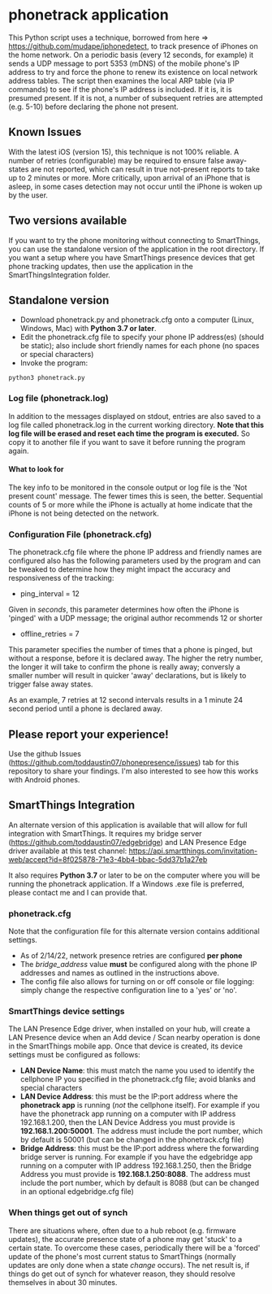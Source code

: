 # phonetrack application

This Python script uses a technique, borrowed from here => https://github.com/mudape/iphonedetect, to track presence of iPhones on the home network.  On a periodic basis (every 12 seconds, for example) it sends a UDP message to port 5353 (mDNS) of the mobile phone's IP address to try and force the phone to renew its existence on local network address tables.  The script then examines the local ARP table (via IP commands) to see if the phone's IP address is included.  If it is, it is presumed present. If it is not, a number of subsequent retries are attempted (e.g. 5-10) before declaring the phone not present.  

## Known Issues
With the latest iOS (version 15), this technique is not 100% reliable.  A number of retries (configurable) may be required to ensure false away-states are not reported, which can result in true not-present reports to take up to 2 minutes or more.  More critically, upon arrival of an iPhone that is asleep, in some cases detection may not occur until the iPhone is woken up by the user.

## Two versions available
If you want to try the phone monitoring without connecting to SmartThings, you can use the standalone version of the application in the root directory.
If you want a setup where you have SmartThings presence devices that get phone tracking updates, then use the application in the SmartThingsIntegration folder.

## Standalone version

- Download phonetrack.py and phonetrack.cfg onto a computer (Linux, Windows, Mac) with **Python 3.7 or later**.
- Edit the phonetrack.cfg file to specify your phone IP address(es) (should be static); also include short friendly names for each phone (no spaces or special characters)
- Invoke the program:  
```
python3 phonetrack.py
```

### Log file (phonetrack.log)
In addition to the messages displayed on stdout, entries are also saved to a log file called phonetrack.log in the current working directory.  **Note that this log file will be erased and reset each time the program is executed.**  So copy it to another file if you want to save it before running the program again.

#### What to look for
The key info to be monitored in the console output or log file is the 'Not present count' message.  The fewer times this is seen, the better.  Sequential counts of 5 or more while the iPhone is actually at home indicate that the iPhone is not being detected on the network.  

### Configuration File (phonetrack.cfg)
The phonetrack.cfg file where the phone IP address and friendly names are configured also has the following parameters used by the program and can be tweaked to determine how they might impact the accuracy and responsiveness of the tracking:
- ping_interval = 12

Given in *seconds*, this parameter determines how often the iPhone is 'pinged' with a UDP message; the original author recommends 12 or shorter
- offline_retries = 7

This parameter specifies the number of times that a phone is pinged, but without a response, before it is declared away.  The higher the retry number, the longer it will take to confirm the phone is really away; conversly a smaller number will result in quicker 'away' declarations, but is likely to trigger false away states.  

As an example, 7 retries at 12 second intervals results in a 1 minute 24 second period until a phone is declared away.

## Please report your experience!
Use the github Issues (https://github.com/toddaustin07/phonepresence/issues) tab for this repository to share your findings.  I'm also interested to see how this works with Android phones.

## SmartThings Integration
An alternate version of this application is available that will allow for full integration with SmartThings.  It requires my bridge server (https://github.com/toddaustin07/edgebridge) and LAN Presence Edge driver available at this test channel: https://api.smartthings.com/invitation-web/accept?id=8f025878-71e3-4bb4-bbac-5dd37b1a27eb

It also requires **Python 3.7** or later to be on the computer where you will be running the phonetrack application.  If a Windows .exe file is preferred, please contact me and I can provide that.

### phonetrack.cfg
Note that the configuration file for this alternate version contains additional settings.  

- As of 2/14/22, network presence retries are configured **per phone**
- The *bridge_address* value **must** be configured along with the phone IP addresses and names as outlined in the instructions above.  
- The config file also allows for turning on or off console or file logging: simply change the respective configuration line to a 'yes' or 'no'.

### SmartThings device settings
The LAN Presence Edge driver, when installed on your hub, will create a LAN Presence device when an Add device / Scan nearby operation is done in the SmartThings mobile app.  Once that device is created, its device settings must be configured as follows:
- **LAN Device Name**:  this must match the name you used to identify the cellphone IP you specified in the phonetrack.cfg file; avoid blanks and special characters
- **LAN Device Address**:  this must be the IP:port address where the **phonetrack app** is running (*not* the cellphone itself).  For example if you have the phonetrack app running on a computer with IP address 192.168.1.200, then the LAN Device Address you must provide is **192.168.1.200:50001**.  The address must include the port number, which by default is 50001 (but can be changed in the phonetrack.cfg file)
- **Bridge Address**: this must be the IP:port address where the forwarding bridge server is running.  For example if you have the edgebridge app running on a computer with IP address 192.168.1.250, then the Bridge Address you must provide is **192.168.1.250:8088**.  The address must include the port number, which by default is 8088 (but can be changed in an optional edgebridge.cfg file)

### When things get out of synch
There are situations where, often due to a hub reboot (e.g. firmware updates), the accurate presence state of a phone may get 'stuck' to a certain state.  To overcome these cases, periodically there will be a 'forced' update of the phone's most current status to SmartThings (normally updates are only done when a state *change* occurs).  The net result is, if things do get out of synch for whatever reason, they should resolve themselves in about 30 minutes.
